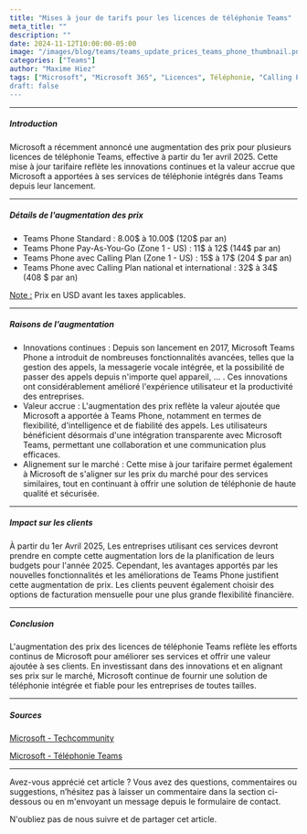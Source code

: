 ```yaml
---
title: "Mises à jour de tarifs pour les licences de téléphonie Teams"
meta_title: ""
description: ""
date: 2024-11-12T10:00:00-05:00
image: "/images/blog/teams/teams_update_prices_teams_phone_thumbnail.png"
categories: ["Teams"]
author: "Maxime Hiez"
tags: ["Microsoft", "Microsoft 365", "Licences", Téléphonie, "Calling Plan", Teams Phone Standard", "Pay-As-You-Go"]
draft: false
---
```

---

##### Introduction
Microsoft a récemment annoncé une augmentation des prix pour plusieurs licences de téléphonie Teams, effective à partir du 1er avril 2025. Cette mise à jour tarifaire reflète les innovations continues et la valeur accrue que Microsoft a apportées à ses services de téléphonie intégrés dans Teams depuis leur lancement.

---

##### Détails de l'augmentation des prix
- Teams Phone Standard : 8.00$ à 10.00$ (120$ par an)
- Teams Phone Pay-As-You-Go (Zone 1 - US) : 11$ à 12$ (144$ par an)
- Teams Phone avec Calling Plan (Zone 1 - US) : 15$ à 17$ (204 $ par an)
- Teams Phone avec Calling Plan national et international : 32$ à 34$ (408 $ par an)

<u>Note :</u> Prix en USD avant les taxes applicables.

---

##### Raisons de l'augmentation
- Innovations continues : Depuis son lancement en 2017, Microsoft Teams Phone a introduit de nombreuses fonctionnalités avancées, telles que la gestion des appels, la messagerie vocale intégrée, et la possibilité de passer des appels depuis n'importe quel appareil, ... . Ces innovations ont considérablement amélioré l'expérience utilisateur et la productivité des entreprises.
- Valeur accrue : L'augmentation des prix reflète la valeur ajoutée que Microsoft a apportée à Teams Phone, notamment en termes de flexibilité, d'intelligence et de fiabilité des appels. Les utilisateurs bénéficient désormais d'une intégration transparente avec Microsoft Teams, permettant une collaboration et une communication plus efficaces.
- Alignement sur le marché : Cette mise à jour tarifaire permet également à Microsoft de s'aligner sur les prix du marché pour des services similaires, tout en continuant à offrir une solution de téléphonie de haute qualité et sécurisée.

---

##### Impact sur les clients

À partir du 1er Avril 2025, Les entreprises utilisant ces services devront prendre en compte cette augmentation lors de la planification de leurs budgets pour l'année 2025. Cependant, les avantages apportés par les nouvelles fonctionnalités et les améliorations de Teams Phone justifient cette augmentation de prix. Les clients peuvent également choisir des options de facturation mensuelle pour une plus grande flexibilité financière.

---

##### Conclusion

L'augmentation des prix des licences de téléphonie Teams reflète les efforts continus de Microsoft pour améliorer ses services et offrir une valeur ajoutée à ses clients. En investissant dans des innovations et en alignant ses prix sur le marché, Microsoft continue de fournir une solution de téléphonie intégrée et fiable pour les entreprises de toutes tailles.

---

##### Sources
[Microsoft - Techcommunity](https://techcommunity.microsoft.com/blog/microsoft_365blog/flexible-billing-for-microsoft-365-copilot-pricing-updates-for-annual-subscripti/4288536?wt.mc_id=MVP_315241)

[Microsoft - Téléphonie Teams](https://www.microsoft.com/fr-ca/microsoft-teams/microsoft-teams-phone)

---


Avez-vous apprécié cet article ? Vous avez des questions, commentaires ou suggestions, n’hésitez pas à laisser un commentaire dans la section ci-dessous ou en m'envoyant un message depuis le formulaire de contact.

N'oubliez pas de nous suivre et de partager cet article.